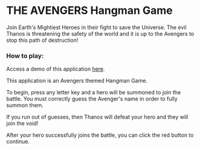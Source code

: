 # THE AVENGERS Hangman Game

Join Earth's Mightiest Heroes in their fight to save the Universe. 
The evil Thanos is threatening the safety of the world and it is up to the Avengers to stop this path of destruction!

### How to play:

Access a demo of this application [here](https://rs01247.github.io/Hangman-game/).

This application is an Avengers themed Hangman Game.

To begin, press any letter key and a hero will be summoned to join the battle. 
You must correctly guess the Avenger's name in order to fully summon them.

If you run out of guesses, then Thanos will defeat your hero and they will join the void!

After your hero successfully joins the battle, you can click the red button to continue.